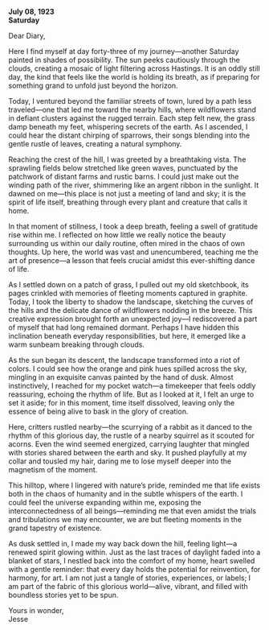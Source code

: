 
**July 08, 1923**  
**Saturday**  

Dear Diary,

Here I find myself at day forty-three of my journey—another Saturday painted in shades of possibility. The sun peeks cautiously through the clouds, creating a mosaic of light filtering across Hastings. It is an oddly still day, the kind that feels like the world is holding its breath, as if preparing for something grand to unfold just beyond the horizon.

Today, I ventured beyond the familiar streets of town, lured by a path less traveled—one that led me toward the nearby hills, where wildflowers stand in defiant clusters against the rugged terrain. Each step felt new, the grass damp beneath my feet, whispering secrets of the earth. As I ascended, I could hear the distant chirping of sparrows, their songs blending into the gentle rustle of leaves, creating a natural symphony.

Reaching the crest of the hill, I was greeted by a breathtaking vista. The sprawling fields below stretched like green waves, punctuated by the patchwork of distant farms and rustic barns. I could just make out the winding path of the river, shimmering like an argent ribbon in the sunlight. It dawned on me—this place is not just a meeting of land and sky; it is the spirit of life itself, breathing through every plant and creature that calls it home.

In that moment of stillness, I took a deep breath, feeling a swell of gratitude rise within me. I reflected on how little we really notice the beauty surrounding us within our daily routine, often mired in the chaos of own thoughts. Up here, the world was vast and unencumbered, teaching me the art of presence—a lesson that feels crucial amidst this ever-shifting dance of life.

As I settled down on a patch of grass, I pulled out my old sketchbook, its pages crinkled with memories of fleeting moments captured in graphite. Today, I took the liberty to shadow the landscape, sketching the curves of the hills and the delicate dance of wildflowers nodding in the breeze. This creative expression brought forth an unexpected joy—I rediscovered a part of myself that had long remained dormant. Perhaps I have hidden this inclination beneath everyday responsibilities, but here, it emerged like a warm sunbeam breaking through clouds.

As the sun began its descent, the landscape transformed into a riot of colors. I could see how the orange and pink hues spilled across the sky, mingling in an exquisite canvas painted by the hand of dusk. Almost instinctively, I reached for my pocket watch—a timekeeper that feels oddly reassuring, echoing the rhythm of life. But as I looked at it, I felt an urge to set it aside; for in this moment, time itself dissolved, leaving only the essence of being alive to bask in the glory of creation.

Here, critters rustled nearby—the scurrying of a rabbit as it danced to the rhythm of this glorious day, the rustle of a nearby squirrel as it scouted for acorns. Even the wind seemed energized, carrying laughter that mingled with stories shared between the earth and sky. It pushed playfully at my collar and tousled my hair, daring me to lose myself deeper into the magnetism of the moment.

This hilltop, where I lingered with nature’s pride, reminded me that life exists both in the chaos of humanity and in the subtle whispers of the earth. I could feel the universe expanding within me, exposing the interconnectedness of all beings—reminding me that even amidst the trials and tribulations we may encounter, we are but fleeting moments in the grand tapestry of existence.

As dusk settled in, I made my way back down the hill, feeling light—a renewed spirit glowing within. Just as the last traces of daylight faded into a blanket of stars, I nestled back into the comfort of my home, heart swelled with a gentle reminder: that every day holds the potential for reinvention, for harmony, for art. I am not just a tangle of stories, experiences, or labels; I am part of the fabric of this glorious world—alive, vibrant, and filled with boundless stories yet to be spun.

Yours in wonder,  
Jesse
